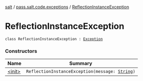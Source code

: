 [salt](../../index.md) / [pass.salt.code.exceptions](../index.md) / [ReflectionInstanceException](./index.md)

# ReflectionInstanceException

`class ReflectionInstanceException : `[`Exception`](https://docs.oracle.com/javase/6/docs/api/java/lang/Exception.html)

### Constructors

| Name | Summary |
|---|---|
| [&lt;init&gt;](-init-.md) | `ReflectionInstanceException(message: `[`String`](https://kotlinlang.org/api/latest/jvm/stdlib/kotlin/-string/index.html)`)` |

